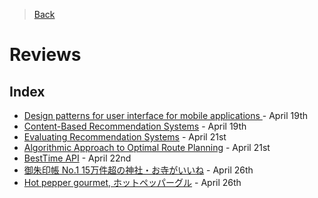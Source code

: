 > [Back](../../README.md)

# Reviews

## Index
 - [Design patterns for user interface for mobile applications ](paper_1.md) - April 19th
 - [Content-Based Recommendation Systems](paper_2.md)  - April 19th
 - [Evaluating Recommendation Systems](paper_3.md) - April 21st
 - [Algorithmic Approach to Optimal Route Planning](paper_4.md) - April 21st
 - [BestTime API](app_1.md) - April 22nd
 - [御朱印帳 No.1 15万件超の神社・お寺がいいね](app_2.md) - April 26th
 - [Hot pepper gourmet, ホットペッパーグル](app_3.md) - April 26th
